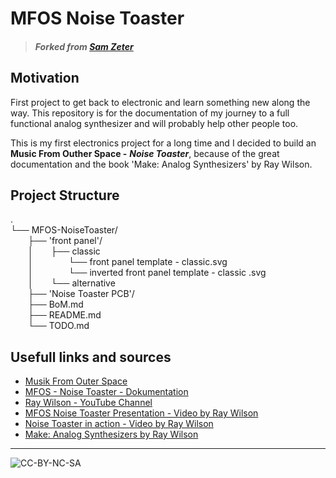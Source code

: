 # MFOS Noise Toaster


> ##### Forked from *[Sam Zeter](https://github.com/samzeter/noise-toaster)*

## Motivation

First project to get back to electronic and learn something new along the way.
This repository is for the documentation of my journey to a full functional analog synthesizer and will probably help other people too.

This is my first electronics project for a long time and I decided to build an __Music From Outher Space -__ __*Noise Toaster*__,  because of the great documentation and the book 'Make: Analog Synthesizers' by Ray Wilson.

## Project Structure
.  
└── MFOS-NoiseToaster/  
&ensp;&ensp;&ensp;&ensp;├── 'front panel'/  
&ensp;&ensp;&ensp;&ensp;│&ensp;&ensp;&ensp;&ensp;├── classic  
&ensp;&ensp;&ensp;&ensp;│&ensp;&ensp;&ensp;&ensp;&ensp;&ensp;&ensp;&ensp;└── front panel template - classic.svg  
&ensp;&ensp;&ensp;&ensp;│&ensp;&ensp;&ensp;&ensp;&ensp;&ensp;&ensp;&ensp;└── inverted front panel template - classic .svg  
&ensp;&ensp;&ensp;&ensp;│&ensp;&ensp;&ensp;&ensp;└── alternative  
&ensp;&ensp;&ensp;&ensp;├── 'Noise Toaster PCB'/  
&ensp;&ensp;&ensp;&ensp;├── BoM.md  
&ensp;&ensp;&ensp;&ensp;├── README.md  
&ensp;&ensp;&ensp;&ensp;└── TODO.md  

## Usefull links and sources

* [Musik From Outer Space](http://musicfromouterspace.com/)
* [MFOS - Noise Toaster - Dokumentation](http://musicfromouterspace.com/index.php?MAINTAB=SYNTHDIY&PROJARG=NOISETOASTER/NOISETOASTER.php&VPW=1493&VPH=725)
* [Ray Wilson - YouTube Channel](https://www.youtube.com/@Musicfromouterspace)
* [MFOS Noise Toaster Presentation - Video by Ray Wilson](https://www.youtube.com/watch?v=smFKx6gfOd0)
* [Noise Toaster in action - Video by Ray Wilson](https://www.youtube.com/watch?v=qHlyuIe3wuU)
* [Make: Analog Synthesizers by Ray Wilson](https://learning.oreilly.com/library/view/make-analog-synthesizers/9781449356200/)

---
![CC-BY-NC-SA](https://i.creativecommons.org/l/by-nc-sa/4.0/88x31.png)




